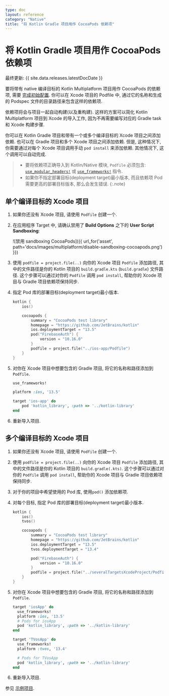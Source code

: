 ```yaml
---
type: doc
layout: reference
category: "Native"
title: "将 Kotlin Gradle 项目用作 CocoaPods 依赖项"
---
```


# 将 Kotlin Gradle 项目用作 CocoaPods 依赖项

最终更新: {{ site.data.releases.latestDocDate }}

要将带有 native 编译目标的 Kotlin Multiplatform 项目用作 CocoaPods 的依赖项,
需要 [完成初始配置](native-cocoapods.html#set-up-an-environment-to-work-with-cocoapods).
你可以在 Xcode 项目的 Podfile 中, 通过它的名称和生成的 Podspec 文件的目录路径来包含这样的依赖项.

依赖项将会与项目一起自动构建(以及重构建).
这样的方案可以简化 Kotlin Multiplatform 项目到 Xcode 的导入工作, 因为不再需要编写对应的 Gradle task 和 Xcode 构建步骤.

你可以在 Kotlin Gradle 项目和带有一个或多个编译目标的 Xcode 项目之间添加依赖.
也可以在 Gradle 项目和多个 Xcode 项目之间添加依赖.
但是, 这种情况下, 你需要通过对每个 Xcode 项目调用手动 `pod install` 来添加依赖.
其他情况下, 这个调用可以自动完成.

> * 要将依赖项正确导入到 Kotlin/Native 模块, `Podfile` 必须包含:
>   [`use_modular_headers!`](https://guides.cocoapods.org/syntax/podfile.html#use_modular_headers_bang)
>   或 
>   [`use_frameworks!`](https://guides.cocoapods.org/syntax/podfile.html#use_frameworks_bang) 指令.
> * 如果你不指定部署目标(deployment target)最小版本, 而且依赖项 Pod 需要更高的部署目标版本, 那么会发生错误.
{:.note}

## 单个编译目标的 Xcode 项目 

1. 如果你还没有 Xcode 项目, 请使用 `Podfile` 创建一个.
2. 在应用程序 Target 中, 请确认禁用了 **Build Options** 之下的 **User Script Sandboxing**:

   ![禁用 sandboxing CocoaPods]({{ url_for('asset', path='docs/images/multiplatform/disable-sandboxing-cocoapods.png') }})

3. 使用 `podfile = project.file(..)` 向你的 Xcode 项目 `Podfile` 添加路径,
   其中的文件路径是你的 Kotlin 项目的 `build.gradle.kts` (`build.gradle`) 文件路径.
   这个步骤可以通过对你的 `Podfile` 调用 `pod install`, 帮助你的 Xcode 项目与 Gradle 项目依赖项保持同步.
4. 指定 Pod 库的部署目标(deployment target)最小版本.
    ```kotlin
    kotlin {
        ios()

        cocoapods {
            summary = "CocoaPods test library"
            homepage = "https://github.com/JetBrains/kotlin"
            ios.deploymentTarget = "13.5"
            pod("FirebaseAuth") {
                version = "10.16.0"
            }
            podfile = project.file("../ios-app/Podfile")
        }
    }
    ```

5. 对你在 Xcode 项目中想要包含的 Gradle 项目, 将它的名称和路径添加到 `Podfile`.

    ```ruby
    use_frameworks!

    platform :ios, '13.5'

    target 'ios-app' do
        pod 'kotlin_library', :path => '../kotlin-library'
    end
    ```

6. 重新导入项目.

## 多个编译目标的 Xcode 项目

1. 如果你还没有 Xcode 项目, 请使用 `Podfile` 创建一个.
2. 使用 `podfile = project.file(..)` 向你的 Xcode 项目 `Podfile` 添加路径,
   其中的文件路径是你的 Kotlin 项目的 `build.gradle(.kts)`.
   这个步骤可以通过对你的 `Podfile` 调用 `pod install`, 帮助你的 Xcode 项目与 Gradle 项目依赖项保持同步.
3. 对于你的项目中希望使用的 Pod 库, 使用`pod()` 添加依赖项.
4. 对每个目标, 指定 Pod 库的部署目标(deployment target)最小版本.

    ```kotlin
    kotlin {
        ios()
        tvos()

        cocoapods {
            summary = "CocoaPods test library"
            homepage = "https://github.com/JetBrains/kotlin"
            ios.deploymentTarget = "13.5"
            tvos.deploymentTarget = "13.4"

            pod("FirebaseAuth") {
                version = "10.16.0"
            }
            podfile = project.file("../severalTargetsXcodeProject/Podfile") // 指定 Podfile 路径
        }
    }
    ```

5. 对你在 Xcode 项目中想要包含的 Gradle 项目, 将它的名称和路径添加到 `Podfile`.

    ```ruby
    target 'iosApp' do
      use_frameworks!
      platform :ios, '13.5'
      # Pods for iosApp
      pod 'kotlin_library', :path => '../kotlin-library'
    end

    target 'TVosApp' do
      use_frameworks!
      platform :tvos, '13.4'

      # Pods for TVosApp
      pod 'kotlin_library', :path => '../kotlin-library'
    end
    ```

6. 重新导入项目.

参见 [示例项目](https://github.com/Kotlin/kmm-with-cocoapods-multitarget-xcode-sample).
